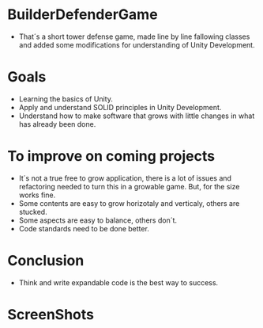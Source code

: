 <Banner Here>

# BuilderDefenderGame 

- That´s a short tower defense game, made line by line fallowing classes and added some modifications for understanding of Unity Development.

# Goals

- Learning the basics of Unity.
- Apply and understand SOLID principles in Unity Development.
- Understand how to make software that grows with little changes in what has already been done.

# To improve on coming projects

- It´s not a true free to grow application, there is a lot of issues and refactoring needed to turn this in a growable game. But, for the size works fine.
- Some contents are easy to grow horizotaly and verticaly, others are stucked.
- Some aspects are easy to balance, others don´t.
- Code standards need to be done better.

# Conclusion

- Think and write expandable code is the best way to success.

# ScreenShots